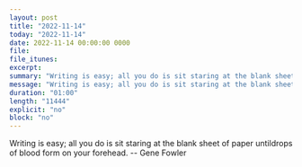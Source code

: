 ```yaml
---
layout: post
title: "2022-11-14"
today: "2022-11-14"
date: 2022-11-14 00:00:00 0000
file:
file_itunes:
excerpt:
summary: "Writing is easy; all you do is sit staring at the blank sheet of paper untildrops of blood form on your forehead. -- Gene Fowler"
message: "Writing is easy; all you do is sit staring at the blank sheet of paper untildrops of blood form on your forehead. -- Gene Fowler"
duration: "01:00"
length: "11444"
explicit: "no"
block: "no"
---
```

Writing is easy; all you do is sit staring at the blank sheet of paper untildrops of blood form on your forehead. -- Gene Fowler


